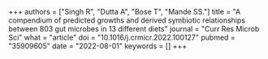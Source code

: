 +++
authors = ["Singh R", "Dutta A", "Bose T", "Mande SS."]
title = "A compendium of predicted growths and derived symbiotic relationships between 803 gut microbes in 13 different diets"
journal = "Curr Res Microb Sci"
what = "article"
doi = "10.1016/j.crmicr.2022.100127"
pubmed = "35909605"
date = "2022-08-01"
keywords = []
+++

